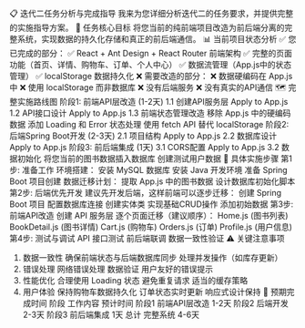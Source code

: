 📋 迭代二任务分析与完成指导
我来为您详细分析迭代二的任务要求，并提供完整的实施指导方案。
🎯 任务核心目标
将您当前的纯前端项目改造为前后端分离的完整系统，实现数据的持久化存储和真正的前后端通信。
📊 当前项目状态分析
✅ 您已完成的部分：
✅ React + Ant Design + React Router 前端架构
✅ 完整的页面功能（首页、详情、购物车、订单、个人中心）
✅ 数据流管理（App.js中的状态管理）
✅ localStorage 数据持久化
❌ 需要改造的部分：
❌ 数据硬编码在 App.js 中
❌ 使用 localStorage 而非数据库
❌ 没有后端服务
❌ 没有真实的API通信
🗺️ 完整实施路线图
阶段1: 前端API层改造 (1-2天)
1.1 创建API服务层
Apply to App.js
1.2 API接口设计
Apply to App.js
1.3 前端状态管理改造
移除 App.js 中的硬编码数据
添加 Loading 和 Error 状态处理
使用 fetch API 替代 localStorage
阶段2: 后端Spring Boot开发 (2-3天)
2.1 项目结构
Apply to App.js
2.2 数据库设计
Apply to App.js
阶段3: 前后端集成 (1天)
3.1 CORS配置
Apply to App.js
3.2 数据初始化
将您当前的图书数据插入数据库
创建测试用户数据
🔧 具体实施步骤
第1步: 准备工作
环境搭建：
安装 MySQL 数据库
安装 Java 开发环境
准备 Spring Boot 项目创建
数据迁移计划：
提取 App.js 中的图书数据
设计数据库初始化脚本
第2步: 后端优先开发
建议先开发后端，这样前端可以逐步迁移：
创建 Spring Boot 项目
配置数据库连接
创建实体类
实现基础CRUD操作
添加初始数据
第3步: 前端API改造
创建 API 服务层
逐个页面迁移（建议顺序）：
Home.js (图书列表)
BookDetail.js (图书详情)
Cart.js (购物车)
Orders.js (订单)
Profile.js (用户信息)
第4步: 测试与调试
API 接口测试
前后端联调
数据一致性验证
⚠️ 关键注意事项
1. 数据一致性
确保前端状态与后端数据库同步
处理并发操作（如库存更新）
2. 错误处理
网络错误处理
数据验证
用户友好的错误提示
3. 性能优化
合理使用 Loading 状态
避免重复请求
适当的缓存策略
4. 用户体验
保持购物车数据持久化
订单状态实时更新
响应式设计保持
🎯 预期完成时间
阶段	工作内容	预计时间
阶段1	前端API层改造	1-2天
阶段2	后端开发	2-3天
阶段3	前后端集成	1天
总计	完整系统	4-6天



